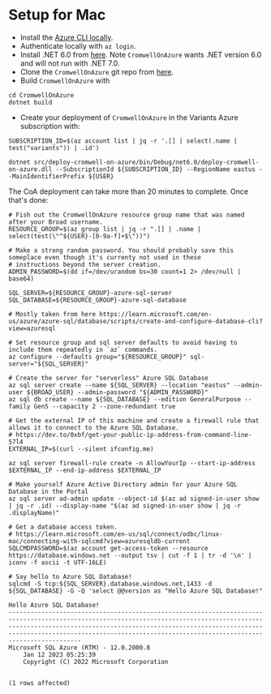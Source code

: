 # Setup for Mac

* Install the [Azure CLI locally](https://learn.microsoft.com/en-us/cli/azure/install-azure-cli-macos). 
* Authenticate locally with `az login`.
* Install .NET 6.0 from [here](https://dotnet.microsoft.com/en-us/download/dotnet). Note `CromwellOnAzure` wants .NET
  version 6.0 and will not run with .NET 7.0.
* Clone the `CromwellOnAzure` git repo from [here](https://github.com/microsoft/CromwellOnAzure).
* Build `CromwellOnAzure` with

```
cd CromwellOnAzure
dotnet build
```

* Create your deployment of `CromwellOnAzure` in the Variants Azure subscription with:

```
SUBSCRIPTION_ID=$(az account list | jq -r '.[] | select(.name | test("variants")) | .id')

dotnet src/deploy-cromwell-on-azure/bin/Debug/net6.0/deploy-cromwell-on-azure.dll --SubscriptionId ${SUBSCRIPTION_ID} --RegionName eastus --MainIdentifierPrefix ${USER}
```

The CoA deployment can take more than 20 minutes to complete. Once that's done:

```
# Fish out the CromwellOnAzure resource group name that was named after your Broad username.
RESOURCE_GROUP=$(az group list | jq -r ".[] | .name | select(test(\"^${USER}-[0-9a-f]+$\"))")

# Make a strong random password. You should probably save this someplace even though it's currenty not used in these
# instructions beyond the server creation. 
ADMIN_PASSWORD=$(dd if=/dev/urandom bs=30 count=1 2> /dev/null | base64)

SQL_SERVER=${RESOURCE_GROUP}-azure-sql-server
SQL_DATABASE=${RESOURCE_GROUP}-azure-sql-database

# Mostly taken from here https://learn.microsoft.com/en-us/azure/azure-sql/database/scripts/create-and-configure-database-cli?view=azuresql

# Set resource group and sql server defaults to avoid having to include them repeatedly in `az` commands.
az configure --defaults group="${RESOURCE_GROUP}" sql-server="${SQL_SERVER}"

# Create the server for "serverless" Azure SQL Database
az sql server create --name ${SQL_SERVER} --location "eastus" --admin-user ${BROAD_USER} --admin-password "${ADMIN_PASSWORD}"
az sql db create --name ${SQL_DATABASE} --edition GeneralPurpose --family Gen5 --capacity 2 --zone-redundant true

# Get the external IP of this machine and create a firewall rule that allows it to connect to the Azure SQL Database. 
# https://dev.to/0xbf/get-your-public-ip-address-from-command-line-57l4
EXTERNAL_IP=$(curl --silent ifconfig.me)

az sql server firewall-rule create -n AllowYourIp --start-ip-address $EXTERNAL_IP --end-ip-address $EXTERNAL_IP

# Make yourself Azure Active Directory admin for your Azure SQL Database in the Portal
az sql server ad-admin update --object-id $(az ad signed-in-user show | jq -r .id) --display-name "$(az ad signed-in-user show | jq -r .displayName)"

# Get a database access token.
# https://learn.microsoft.com/en-us/sql/connect/odbc/linux-mac/connecting-with-sqlcmd?view=azuresqldb-current
SQLCMDPASSWORD=$(az account get-access-token --resource https://database.windows.net --output tsv | cut -f 1 | tr -d '\n' | iconv -f ascii -t UTF-16LE)

# Say hello to Azure SQL Database!
sqlcmd -S tcp:${SQL_SERVER}.database.windows.net,1433 -d ${SQL_DATABASE} -G -Q 'select @@version as "Hello Azure SQL Database!"
                         
Hello Azure SQL Database!                                                                                                                                                                                                                                                                                   
------------------------------------------------------------------------------------------------------------------------------------------------------------------------------------------------------------------------------------------------------------------------------------------------------------
Microsoft SQL Azure (RTM) - 12.0.2000.8 
	Jan 12 2023 05:25:39 
	Copyright (C) 2022 Microsoft Corporation


(1 rows affected)

```
